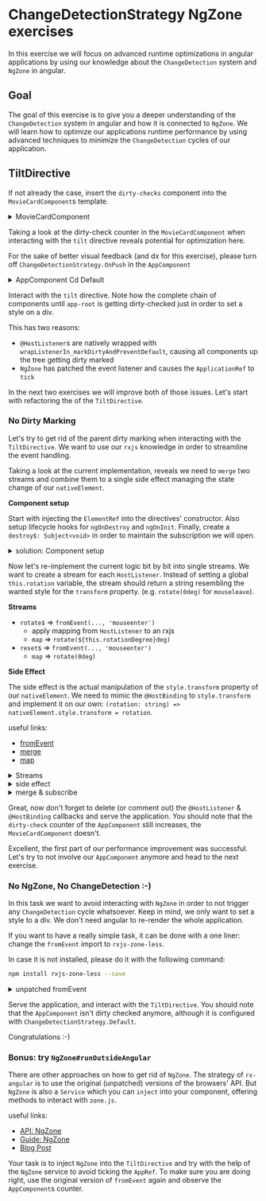 # ChangeDetectionStrategy NgZone exercises

In this exercise we will focus on advanced runtime optimizations in angular applications by using our knowledge about
the `ChangeDetection` system and `NgZone` in angular.

## Goal

The goal of this exercise is to give you a deeper understanding of the `ChangeDetection` system in angular and how it
is connected to `NgZone`. We will learn how to optimize our applications runtime performance by using advanced techniques
to minimize the `ChangeDetection` cycles of our application.

## TiltDirective

If not already the case, insert the `dirty-checks` component into the `MovieCardComponent`s template.

<details>
  <summary>MovieCardComponent</summary>

```html
<!--movie-card.component.html-->

<div class="movie-card"
     [tilt]="40">
  <dirty-check />
  <!--  the template-->
</div>

```

</details>

Taking a look at the dirty-check counter in the `MovieCardComponent` when interacting with the `tilt` directive reveals
potential for optimization here.

For the sake of better visual feedback (and dx for this exercise), please turn off `ChangeDetectionStrategy.OnPush` in the `AppComponent`

<details>
  <summary>AppComponent Cd Default</summary>

```ts
// app.component.ts

@Component({
  selector: 'app-root',
  templateUrl: './app.component.html',
  styleUrls: ['./app.component.scss'],
  // changeDetection: ChangeDetectionStrategy.OnPush,
})
export class AppComponent {}
```
</details>

Interact with the `tilt` directive. Note how the complete chain of components until `app-root` is getting dirty-checked
just in order to set a style on a div.

This has two reasons:
* `@HostListener`s are natively wrapped with `wrapListenerIn_markDirtyAndPreventDefault`, causing all components up the tree getting dirty marked
* `NgZone` has patched the event listener and causes the `ApplicationRef` to `tick`

In the next two exercises we will improve both of those issues. Let's start with refactoring the of the `TiltDirective`.

### No Dirty Marking

Let's try to get rid of the parent dirty marking when interacting with the `TiltDirective`.
We want to use our `rxjs` knowledge in order to streamline the event handling.

Taking a look at the current implementation, reveals we need to `merge` two streams and combine them to a single side effect
managing the state change of our `nativeElement`.

**Component setup**

Start with injecting the `ElementRef` into the directives' constructor.
Also setup lifecycle hooks for `ngOnDestroy` and `ngOnInit`.
Finally, create a `destroy$: Subject<void>` in order to maintain the subscription we will open.

<details>
  <summary>solution: Component setup</summary>


```ts
// tilt.directive.ts

private destroy$ = new Subject<void>;

constructor(
        private readonly elementRef: ElementRef<HTMLElement>
) {}

ngOnInit() {
    // this is where we are going to work now
}

ngOnDestroy() {
  this.destroy$.next();
}

```
</details>


Now let's re-implement the current logic bit by bit into single streams.
We want to create a stream for each `HostListener`. Instead of setting a global `this.rotation` variable, the stream
should return a string resembling the wanted style for the `transform` property. (e.g. `rotate(0deg)` for `mouseleave`).

**Streams**

* `rotate$` => `fromEvent(..., 'mouseenter')`
  * apply mapping from `HostListener` to an rxjs
  * `map` => `rotate(${this.rotationDegree}deg)`
* `reset$` => `fromEvent(..., 'mouseenter')`
  * `map` => `rotate(0deg)`

**Side Effect**

The side effect is the actual manipulation of the `style.transform` property of our `nativeElement`. We need to mimic
the `@HostBinding` to `style.transform` and implement it on our own: `(rotation: string) => nativeElement.style.transform = rotation`.

useful links:
* [fromEvent](https://rxjs.dev/api/index/function/fromEvent)
* [merge](https://rxjs.dev/api/index/function/merge)
* [map](https://rxjs.dev/api/index/function/map)


<details>
  <summary>Streams</summary>

Get rotation value from `mouseenter` event:

```ts
// tilt.directive.ts

ngOnInit() {
    // rotation value on mouse enter
  const rotate$ = fromEvent<MouseEvent>(this.elementRef.nativeElement, 'mouseenter')
        .pipe(
                map(({ pageX, target }) => {
                  const pos = determineDirection(pageX, target as HTMLElement);

                  return pos === 0
                         ? `rotate(${this.rotationDegree}deg)`
                         : `rotate(-${this.rotationDegree}deg)`;
                })
        );
}

```

reset rotation value on mouseleave event:

```ts
// tilt.directive.ts

import { fromEvent, map, takeUntil } from 'rxjs';


ngOnInit() {
  // reset rotatipon on mouseleave
  const reset$ =  fromEvent(this.elementRef.nativeElement, 'mouseleave').pipe(
          map(() => `rotate(0deg)`)
  );
}

```

</details>

<details>
  <summary>side effect</summary>

```ts
// tilt.directive.ts

import { fromEvent, map, takeUntil } from 'rxjs';


ngOnInit() {
    // create a sideEffect function for setting the rotation value to the element
  const effect = (rotation: string) => this.elementRef.nativeElement.style.transform = rotation;
}

```

</details>

<details>
  <summary>merge & subscribe</summary>

```ts
// tilt.directive.ts

import { fromEvent, map, takeUntil } from 'rxjs';


ngOnInit() {
  // merge the transformation values to a single stream and perform the effect on the result
  // subscribe until destruction of the directive
  merge(
          rotate$,
          reset$
  )
          .pipe(takeUntil(this.destroy$))
          .subscribe(effect);
}

```

</details>

Great, now don't forget to delete (or comment out) the `@HostListener` & `@HostBinding` callbacks and serve the application.
You should note that the `dirty-check` counter of the `AppComponent` still increases, the `MovieCardComponent` doesn't.

Excellent, the first part of our performance improvement was successful. Let's try to not involve our `AppComponent` anymore
and head to the next exercise.

### No NgZone, No ChangeDetection :-)

In this task we want to avoid interacting with `NgZone` in order to not trigger any `ChangeDetection` cycle whatsoever.
Keep in mind, we only want to set a style to a div. We don't need angular to re-render the whole application.

If you want to have a really simple task, it can be done with a one liner: change the `fromEvent` import to `rxjs-zone-less`.

In case it is not installed, please do it with the following command:

```bash
npm install rxjs-zone-less --save
```

<details>
  <summary>unpatched fromEvent</summary>

```ts
// tilt.directive.ts

import { fromEvent } from 'rxjs-zone-less';

```

</details>

Serve the application, and interact with the `TiltDirective`. You should note that the `AppComponent` isn't dirty checked anymore,
although it is configured with `ChangeDetectionStrategy.Default`.

Congratulations :-)

### Bonus: try `NgZone#runOutsideAngular`

There are other approaches on how to get rid of `NgZone`. The strategy of `rx-angular` is to use the original (unpatched)
versions of the browsers' API.
But `NgZone` is also a `Service` which you can `inject` into your component, offering methods to interact with `zone.js`.

useful links:
* [API: NgZone](https://angular.io/api/core/NgZone)
* [Guide: NgZone](https://angular.io/guide/zone)
* [Blog Post](https://blog.thoughtram.io/angular/2017/02/21/using-zones-in-angular-for-better-performance.html)

Your task is to inject `NgZone` into the `TiltDirective` and try with the help of the `NgZone` service to avoid
ticking the `AppRef`.
To make sure you are doing right, use the original version of `fromEvent` again and observe the `AppComponent`s counter.

